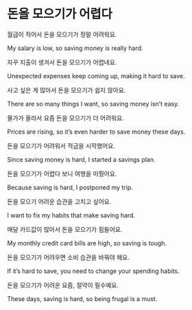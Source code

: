 # 돈을 모으기가 어렵다

월급이 적어서 돈을 모으기가 정말 어려워요.

My salary is low, so saving money is really hard.

자꾸 지출이 생겨서 돈을 모으기가 어렵네요.

Unexpected expenses keep coming up, making it hard to save.

사고 싶은 게 많아서 돈을 모으기가 쉽지 않아요.

There are so many things I want, so saving money isn’t easy.

물가가 올라서 요즘 돈을 모으기가 더 어려워요.

Prices are rising, so it’s even harder to save money these days.

돈을 모으기가 어려워서 적금을 시작했어요.

Since saving money is hard, I started a savings plan.

돈을 모으기가 어렵다 보니 여행을 미뤘어요.

Because saving is hard, I postponed my trip.

돈을 모으기 어려운 습관을 고치고 싶어요.

I want to fix my habits that make saving hard.

매달 카드값이 많아서 돈을 모으기가 힘들어요.

My monthly credit card bills are high, so saving is tough.

돈을 모으기가 어려우면 소비 습관을 바꿔야 해요.

If it’s hard to save, you need to change your spending habits.

돈을 모으기가 어려운 요즘, 절약이 필수예요.

These days, saving is hard, so being frugal is a must.
